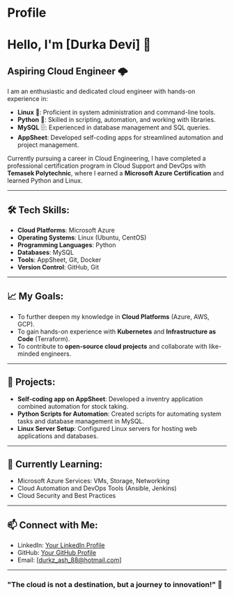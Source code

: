 # Profile

# Hello, I'm [Durka Devi] 👋

## Aspiring Cloud Engineer 🌩️
I am an enthusiastic and dedicated cloud engineer with hands-on experience in:

- **Linux** 🐧: Proficient in system administration and command-line tools.
- **Python** 🐍: Skilled in scripting, automation, and working with libraries.
- **MySQL** 🗄️: Experienced in database management and SQL queries.
- **AppSheet**: Developed self-coding apps for streamlined automation and project management.

Currently pursuing a career in Cloud Engineering, I have completed a professional certification program in Cloud Support and DevOps with **Temasek Polytechnic**, where I earned a **Microsoft Azure Certification** and learned Python and Linux.

---

## 🛠️ Tech Skills:
- **Cloud Platforms**: Microsoft Azure
- **Operating Systems**: Linux (Ubuntu, CentOS)
- **Programming Languages**: Python
- **Databases**: MySQL
- **Tools**: AppSheet, Git, Docker
- **Version Control**: GitHub, Git

---

## 📈 My Goals:
- To further deepen my knowledge in **Cloud Platforms** (Azure, AWS, GCP).
- To gain hands-on experience with **Kubernetes** and **Infrastructure as Code** (Terraform).
- To contribute to **open-source cloud projects** and collaborate with like-minded engineers.

---

## 🔧 Projects:
- **Self-coding app on AppSheet**: Developed a inventry application combined automation for stock taking.
- **Python Scripts for Automation**: Created scripts for automating system tasks and database management in MySQL.
- **Linux Server Setup**: Configured Linux servers for hosting web applications and databases.

---

## 🌱 Currently Learning:
- Microsoft Azure Services: VMs, Storage, Networking
- Cloud Automation and DevOps Tools (Ansible, Jenkins)
- Cloud Security and Best Practices

---

## 📫 Connect with Me:
- LinkedIn: [Your LinkedIn Profile](www.linkedin.com/in/durka-devi-gunasagaran)
- GitHub: [Your GitHub Profile](https://github.com)
- Email: [durkz_ash_88@hotmail.com]

---

### "The cloud is not a destination, but a journey to innovation!" 🚀
